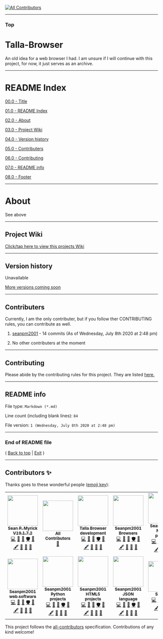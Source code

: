 
<!-- ALL-CONTRIBUTORS-BADGE:START - Do not remove or modify this section -->
[![All Contributors](https://img.shields.io/badge/all_contributors-12-orange.svg?style=flat-square)](#contributors-)
<!-- ALL-CONTRIBUTORS-BADGE:END -->
***

### Top

# Talla-Browser
An old idea for a web browser I had. I am unsure if I will continue with this project, for now, it just serves as an archive.

***

# README Index

[00.0 - Title](#Talla-Browser)

[01.0 - README Index](#README-Index)

[02.0 - About](#About)

[03.0 - Project Wiki](#Project-Wiki)

[04.0 - Version history](#Version-history)

[05.0 - Contributers](#Contributers)

[06.0 - Contributing](#Contributing)

[07.0 - README info](#README-info)

[08.0 - Footer](#End-of-README-file)

***

# About

See above

***

## Project Wiki

[Click/tap here to view this projects Wiki](https://github.com/seanpm2001/Talla-Browser/Wiki/)

***

## Version history

Unavailable

[More versions coming soon](https://www.example.com/)

***

## Contributers

Currently, I am the only contributer, but if you follow ther CONTRIBUTING rules, you can contribute as well.

1. [seanpm2001](https://github.com/seanpm2001/) - 14 commits (As of Wednesday, July 8th 2020 at 2:48 pm)

2. No other contributers at the moment

***

## Contributing

Please abide by the contributing rules for this project. They are listed [here.](https://github.com/seanpm2001/Talla-Browser/blob/master/CONTRIBUTING.md)

***

## README info

File type: `Markdown (*.md)`

Line count (including blank lines): `84`

File version: `1 (Wednesday, July 8th 2020 at 2:48 pm)`

***

### End of README file

( [Back to top](#Top) | [Exit](https://github.com) )

***

## Contributors ✨

Thanks goes to these wonderful people ([emoji key](https://allcontributors.org/docs/en/emoji-key)):

<!-- ALL-CONTRIBUTORS-LIST:START - Do not remove or modify this section -->
<!-- prettier-ignore-start -->
<!-- markdownlint-disable -->
<table>
  <tr>
    <td align="center"><a href="https://gist.github.com/seanpm2001/7e40a0e13c066a57577d8200b1afc6a3"><img src="https://avatars.githubusercontent.com/u/65933340?v=4?s=100" width="100px;" alt=""/><br /><sub><b>Sean P. Myrick V19.1.7.2</b></sub></a><br /><a href="https://github.com/seanpm2001/Talla-Browser/commits?author=seanpm2001" title="Code">💻</a> <a href="https://github.com/seanpm2001/Talla-Browser/commits?author=seanpm2001" title="Documentation">📖</a> <a href="#projectManagement-seanpm2001" title="Project Management">📆</a> <a href="#security-seanpm2001" title="Security">🛡️</a> <a href="#data-seanpm2001" title="Data">🔣</a> <a href="#content-seanpm2001" title="Content">🖋</a> <a href="#design-seanpm2001" title="Design">🎨</a> <a href="#maintenance-seanpm2001" title="Maintenance">🚧</a> <a href="#ideas-seanpm2001" title="Ideas, Planning, & Feedback">🤔</a></td>
    <td align="center"><a href="https://allcontributors.org"><img src="https://avatars.githubusercontent.com/u/46410174?v=4?s=100" width="100px;" alt=""/><br /><sub><b>All Contributors</b></sub></a><br /><a href="https://github.com/seanpm2001/Talla-Browser/commits?author=all-contributors" title="Documentation">📖</a></td>
    <td align="center"><a href="https://github.com/seanpm2001/Talla-Browser"><img src="https://avatars.githubusercontent.com/u/84749502?v=4?s=100" width="100px;" alt=""/><br /><sub><b>Talla Browser development</b></sub></a><br /><a href="https://github.com/seanpm2001/Talla-Browser/commits?author=talla-browser" title="Code">💻</a> <a href="https://github.com/seanpm2001/Talla-Browser/commits?author=talla-browser" title="Documentation">📖</a> <a href="#projectManagement-talla-browser" title="Project Management">📆</a> <a href="#security-talla-browser" title="Security">🛡️</a> <a href="#data-talla-browser" title="Data">🔣</a> <a href="#content-talla-browser" title="Content">🖋</a> <a href="#design-talla-browser" title="Design">🎨</a> <a href="#maintenance-talla-browser" title="Maintenance">🚧</a> <a href="#ideas-talla-browser" title="Ideas, Planning, & Feedback">🤔</a></td>
    <td align="center"><a href="https://github.com/Seanpm2001-Browsers"><img src="https://avatars.githubusercontent.com/u/86537491?v=4?s=100" width="100px;" alt=""/><br /><sub><b>Seanpm2001 Browsers</b></sub></a><br /><a href="https://github.com/seanpm2001/Talla-Browser/commits?author=seanpm2001-browsers" title="Code">💻</a> <a href="https://github.com/seanpm2001/Talla-Browser/commits?author=seanpm2001-browsers" title="Documentation">📖</a> <a href="#projectManagement-seanpm2001-browsers" title="Project Management">📆</a> <a href="#security-seanpm2001-browsers" title="Security">🛡️</a> <a href="#data-seanpm2001-browsers" title="Data">🔣</a> <a href="#content-seanpm2001-browsers" title="Content">🖋</a> <a href="#design-seanpm2001-browsers" title="Design">🎨</a> <a href="#maintenance-seanpm2001-browsers" title="Maintenance">🚧</a> <a href="#ideas-seanpm2001-browsers" title="Ideas, Planning, & Feedback">🤔</a></td>
    <td align="center"><a href="https://github.com/seanpm2001/SeansLifeArchive_Images_Mozilla-firefox"><img src="https://avatars.githubusercontent.com/u/83845349?v=4?s=100" width="100px;" alt=""/><br /><sub><b>Seanpm2001 Mozilla projects</b></sub></a><br /><a href="https://github.com/seanpm2001/Talla-Browser/commits?author=seanpm2001-mozilla" title="Code">💻</a> <a href="https://github.com/seanpm2001/Talla-Browser/commits?author=seanpm2001-mozilla" title="Documentation">📖</a> <a href="#projectManagement-seanpm2001-mozilla" title="Project Management">📆</a> <a href="#security-seanpm2001-mozilla" title="Security">🛡️</a> <a href="#data-seanpm2001-mozilla" title="Data">🔣</a> <a href="#content-seanpm2001-mozilla" title="Content">🖋</a> <a href="#design-seanpm2001-mozilla" title="Design">🎨</a> <a href="#maintenance-seanpm2001-mozilla" title="Maintenance">🚧</a> <a href="#ideas-seanpm2001-mozilla" title="Ideas, Planning, & Feedback">🤔</a></td>
    <td align="center"><a href="https://github.com/Seanpm2001-GPL"><img src="https://avatars.githubusercontent.com/u/86742875?v=4?s=100" width="100px;" alt=""/><br /><sub><b>Seanpm2001 GPL (General Public License)</b></sub></a><br /><a href="https://github.com/seanpm2001/Talla-Browser/commits?author=seanpm2001-GPL" title="Code">💻</a> <a href="https://github.com/seanpm2001/Talla-Browser/commits?author=seanpm2001-GPL" title="Documentation">📖</a> <a href="#projectManagement-seanpm2001-GPL" title="Project Management">📆</a> <a href="#security-seanpm2001-GPL" title="Security">🛡️</a> <a href="#data-seanpm2001-GPL" title="Data">🔣</a> <a href="#content-seanpm2001-GPL" title="Content">🖋</a> <a href="#design-seanpm2001-GPL" title="Design">🎨</a> <a href="#maintenance-seanpm2001-GPL" title="Maintenance">🚧</a> <a href="#ideas-seanpm2001-GPL" title="Ideas, Planning, & Feedback">🤔</a></td>
    <td align="center"><a href="https://github.com/seanpm2001/"><img src="https://avatars.githubusercontent.com/u/71843643?v=4?s=100" width="100px;" alt=""/><br /><sub><b>Seanpm2001 (All)</b></sub></a><br /><a href="https://github.com/seanpm2001/Talla-Browser/commits?author=seanpm2001-all" title="Code">💻</a> <a href="https://github.com/seanpm2001/Talla-Browser/commits?author=seanpm2001-all" title="Documentation">📖</a> <a href="#projectManagement-seanpm2001-all" title="Project Management">📆</a> <a href="#security-seanpm2001-all" title="Security">🛡️</a> <a href="#data-seanpm2001-all" title="Data">🔣</a> <a href="#content-seanpm2001-all" title="Content">🖋</a> <a href="#design-seanpm2001-all" title="Design">🎨</a> <a href="#maintenance-seanpm2001-all" title="Maintenance">🚧</a> <a href="#ideas-seanpm2001-all" title="Ideas, Planning, & Feedback">🤔</a></td>
  </tr>
  <tr>
    <td align="center"><a href="https://ddg.gg"><img src="https://avatars.githubusercontent.com/u/80805235?v=4?s=100" width="100px;" alt=""/><br /><sub><b>Seanpm2001 web software</b></sub></a><br /><a href="https://github.com/seanpm2001/Talla-Browser/commits?author=seanpm2001-web" title="Code">💻</a> <a href="https://github.com/seanpm2001/Talla-Browser/commits?author=seanpm2001-web" title="Documentation">📖</a> <a href="#projectManagement-seanpm2001-web" title="Project Management">📆</a> <a href="#security-seanpm2001-web" title="Security">🛡️</a> <a href="#data-seanpm2001-web" title="Data">🔣</a> <a href="#content-seanpm2001-web" title="Content">🖋</a> <a href="#design-seanpm2001-web" title="Design">🎨</a> <a href="#maintenance-seanpm2001-web" title="Maintenance">🚧</a> <a href="#ideas-seanpm2001-web" title="Ideas, Planning, & Feedback">🤔</a></td>
    <td align="center"><a href="https://github.com/python/cpython"><img src="https://avatars.githubusercontent.com/u/83988524?v=4?s=100" width="100px;" alt=""/><br /><sub><b>Seanpm2001 Python projects</b></sub></a><br /><a href="https://github.com/seanpm2001/Talla-Browser/commits?author=seanpm2001-python" title="Code">💻</a> <a href="https://github.com/seanpm2001/Talla-Browser/commits?author=seanpm2001-python" title="Documentation">📖</a> <a href="#projectManagement-seanpm2001-python" title="Project Management">📆</a> <a href="#security-seanpm2001-python" title="Security">🛡️</a> <a href="#data-seanpm2001-python" title="Data">🔣</a> <a href="#content-seanpm2001-python" title="Content">🖋</a> <a href="#design-seanpm2001-python" title="Design">🎨</a> <a href="#maintenance-seanpm2001-python" title="Maintenance">🚧</a> <a href="#ideas-seanpm2001-python" title="Ideas, Planning, & Feedback">🤔</a></td>
    <td align="center"><a href="https://en.wikipedia.org/wiki/HTML5"><img src="https://avatars.githubusercontent.com/u/83990679?v=4?s=100" width="100px;" alt=""/><br /><sub><b>Seanpm2001 HTML5 projects</b></sub></a><br /><a href="https://github.com/seanpm2001/Talla-Browser/commits?author=seanpm2001-html5-lang" title="Code">💻</a> <a href="https://github.com/seanpm2001/Talla-Browser/commits?author=seanpm2001-html5-lang" title="Documentation">📖</a> <a href="#projectManagement-seanpm2001-html5-lang" title="Project Management">📆</a> <a href="#security-seanpm2001-html5-lang" title="Security">🛡️</a> <a href="#data-seanpm2001-html5-lang" title="Data">🔣</a> <a href="#content-seanpm2001-html5-lang" title="Content">🖋</a> <a href="#design-seanpm2001-html5-lang" title="Design">🎨</a> <a href="#maintenance-seanpm2001-html5-lang" title="Maintenance">🚧</a> <a href="#ideas-seanpm2001-html5-lang" title="Ideas, Planning, & Feedback">🤔</a></td>
    <td align="center"><a href="https://github.com/Seanpm2001-JSON-lang"><img src="https://avatars.githubusercontent.com/u/93161824?v=4?s=100" width="100px;" alt=""/><br /><sub><b>Seanpm2001 JSON language</b></sub></a><br /><a href="https://github.com/seanpm2001/Talla-Browser/commits?author=seanpm2001-json-lang" title="Code">💻</a> <a href="https://github.com/seanpm2001/Talla-Browser/commits?author=seanpm2001-json-lang" title="Documentation">📖</a> <a href="#projectManagement-seanpm2001-json-lang" title="Project Management">📆</a> <a href="#security-seanpm2001-json-lang" title="Security">🛡️</a> <a href="#data-seanpm2001-json-lang" title="Data">🔣</a> <a href="#content-seanpm2001-json-lang" title="Content">🖋</a> <a href="#design-seanpm2001-json-lang" title="Design">🎨</a> <a href="#maintenance-seanpm2001-json-lang" title="Maintenance">🚧</a> <a href="#ideas-seanpm2001-json-lang" title="Ideas, Planning, & Feedback">🤔</a></td>
    <td align="center"><a href="https://github.com/seanpm2001/"><img src="https://avatars.githubusercontent.com/u/71793933?v=4?s=100" width="100px;" alt=""/><br /><sub><b>SeanPM</b></sub></a><br /><a href="https://github.com/seanpm2001/Talla-Browser/commits?author=seanpm2001-software" title="Code">💻</a> <a href="https://github.com/seanpm2001/Talla-Browser/commits?author=seanpm2001-software" title="Documentation">📖</a> <a href="#projectManagement-seanpm2001-software" title="Project Management">📆</a> <a href="#security-seanpm2001-software" title="Security">🛡️</a> <a href="#data-seanpm2001-software" title="Data">🔣</a> <a href="#content-seanpm2001-software" title="Content">🖋</a> <a href="#design-seanpm2001-software" title="Design">🎨</a> <a href="#maintenance-seanpm2001-software" title="Maintenance">🚧</a> <a href="#ideas-seanpm2001-software" title="Ideas, Planning, & Feedback">🤔</a></td>
  </tr>
</table>

<!-- markdownlint-restore -->
<!-- prettier-ignore-end -->

<!-- ALL-CONTRIBUTORS-LIST:END -->

This project follows the [all-contributors](https://github.com/all-contributors/all-contributors) specification. Contributions of any kind welcome!